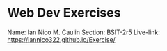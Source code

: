 # Web Dev Exercises
Name: Ian Nico M. Caulin
Section: BSIT-2r5
Live-link: https://iannico322.github.io/Exercise/
